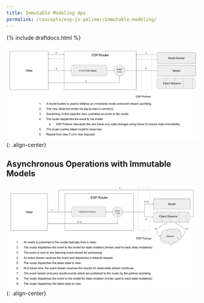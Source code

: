```yaml
---
title: Immutable Modeling Api
permalink: /concepts/esp-js-polimer/immutable-modeling/
---
```


{% include draftdocs.html %}

![](../../../images/immutable-standard-flow.png){: .align-center}

## Asynchronous Operations with Immutable Models 

![](../../../images/immutable-async-flow.png){: .align-center}

